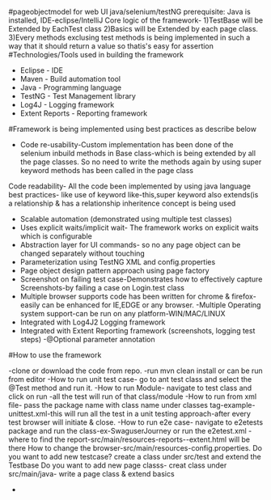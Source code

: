 #pageobjectmodel for web UI java/selenium/testNG
prerequisite: Java is installed, IDE-eclipse/IntelliJ
Core logic of the framework- 
1)TestBase will be Extended by EachTest class
2)Basics will be Extended by each page class.
3)Every methods exclusing test methods is being implemented in such a way that it should return a value so thatis's easy for assertion
#Technologies/Tools used in building the framework
- Eclipse - IDE
- Maven - Build automation tool
- Java - Programming language
- TestNG - Test Management library
- Log4J - Logging framework
- Extent Reports - Reporting framework

#Framework is being implemented using best practices as describe below
- Code re-usability-Custom implementation has been done of the selenium inbuild methods in Base class-which is being extended by all the page classes. So no need to write the methods again by using super keyword methods has been called in the page class

 Code readability- All the code been implemented by using java language best practices- like use of keyword like-this,super keyword also extends(is a relationship & has a relationship inheritence concept is being used
- Scalable automation (demonstrated using multiple test classes)
- Uses explicit waits/implicit wait- The framework works on explicit waits which is configurable
- Abstraction layer for UI commands- so no any page object can be changed separately without touching  
- Parameterization using TestNG XML and config.properties
- Page object design pattern approach using page factory
- Screenshot on failing test case-Demonstrates how to effectively capture Screenshots-by failing a case on Login.test class
- Multiple browser supports code has been written for chrome & firefox-easily can be enhanced for IE,EDGE or any browser.
-Multiple Operating system support-can be run on any platform-WIN/MAC/LINUX
- Integrated with Log4J2 Logging framework
- Integrated with Extent Reporting framework (screenshots, logging test steps)
-@Optional parameter annotation

#How to use the framework

-clone or  download the code from repo.
-run mvn clean install or can be run from editor
-How to run unit test case- go to ant test class and select the @Test method and run it.
-How to run Module- navigate to test class and click on run -all the test will run of that class/module
-How to run from xml file- pass the package name with class name under classes tag-example-unittest.xml-this will run all the test in a unit testing approach-after every test browser will initiate & close.
-How to run e2e case- navigate to e2etests package and run the class-ex-SwaguserJourney or run the e2etest.xml
-where to find the report-src/main/resources-reports--extent.html will be there
How to change the browser-src/main/resources-config.properties.
Do you want to add new testcase? create a class under src/test and extend the Testbase
Do you want to add new page classs- creat class under src/main/java- write a page class & extend basics


-

